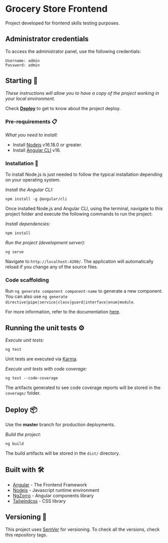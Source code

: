 # Grocery Store Frontend

Project developed for frontend skills testing purposes.

## Administrator credentials

To access the administrator panel, use the following credentials:

``` 
Username: admin
Password: admin
```

## Starting 🚀

_These instructions will allow you to have a copy of the project working in your local environment._

Check [**Deploy**](#deploy-) to get to know about the project deploy.

### Pre-requirements 📋

_What you need to install_:

- Install [Nodejs](https://nodejs.org/en/) v16.18.0 or greater.
- Install [Angular CLI](https://angular.io/cli) v16.

### Installation 🔧

To install Node.js is just needed to follow the typical installation depending on your operating system.

_Install the Angular CLI:_
```shell
npm install -g @angular/cli
```

Once installed Node.js and Angular CLI, using the terminal, navigate to this project folder and execute the following commands to run the project:

_Install dependencies:_
```shell
npm install
```

_Run the project (development server):_
```shell
ng serve
```

Navigate to `http://localhost:4200/`. The application will automatically reload if you
change any of the source files.

### Code scaffolding

Run `ng generate component component-name` to generate a new component. You can also
use `ng generate directive|pipe|service|class|guard|interface|enum|module`.

For more information, refer to the documentation [here](https://v15.angular.io/cli/generate#ng-generate).

## Running the unit tests ⚙️

_Execute unit tests:_
```shell
ng test
```

Unit tests are executed via [Karma](https://karma-runner.github.io).

_Execute unit tests with code coverage:_
```shell
ng test --code-coverage
```

The artifacts generated to see code coverage reports will be stored in the `coverage/` folder.

## Deploy 📦

Use the **master** branch for production deployments.

_Build the project:_
```shell
ng build
```

The build artifacts will be stored in the `dist/` directory.

## Built with 🛠️

- [Angular](https://angular.io/) - The Frontend Framework
- [Nodejs](https://nodejs.org/en/) - Javascript runtime environment
- [NgZorro](https://ng.ant.design/) - Angular components library
- [Tailwindcss](https://tailwindcss.com/) - CSS library

## Versioning 📌

This project uses [SemVer](http://semver.org/) for versioning. To check all the versions, check this repository tags.
